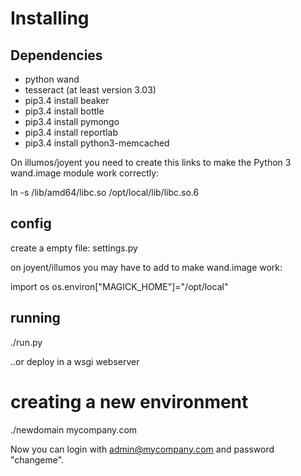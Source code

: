 

Installing
==========

Dependencies
------------

- python wand
- tesseract (at least version 3.03)
- pip3.4 install beaker
- pip3.4 install bottle
- pip3.4 install pymongo
- pip3.4 install reportlab
- pip3.4 install python3-memcached

On illumos/joyent you need to create this links to make the Python 3 wand.image module work correctly:

ln -s /lib/amd64/libc.so /opt/local/lib/libc.so.6


config
------

create a empty file: settings.py

on joyent/illumos you may have to add to make wand.image work: 

import os
os.environ["MAGICK_HOME"]="/opt/local"


running
-------

./run.py

..or deploy in a wsgi webserver 

creating a new environment
==========================

 ./newdomain mycompany.com

Now you can login with admin@mycompany.com and password "changeme".
